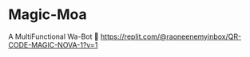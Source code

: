 # Magic-Moa
A MultiFunctional Wa-Bot 👀
https://replit.com/@raoneenemyinbox/QR-CODE-MAGIC-NOVA-1?v=1
